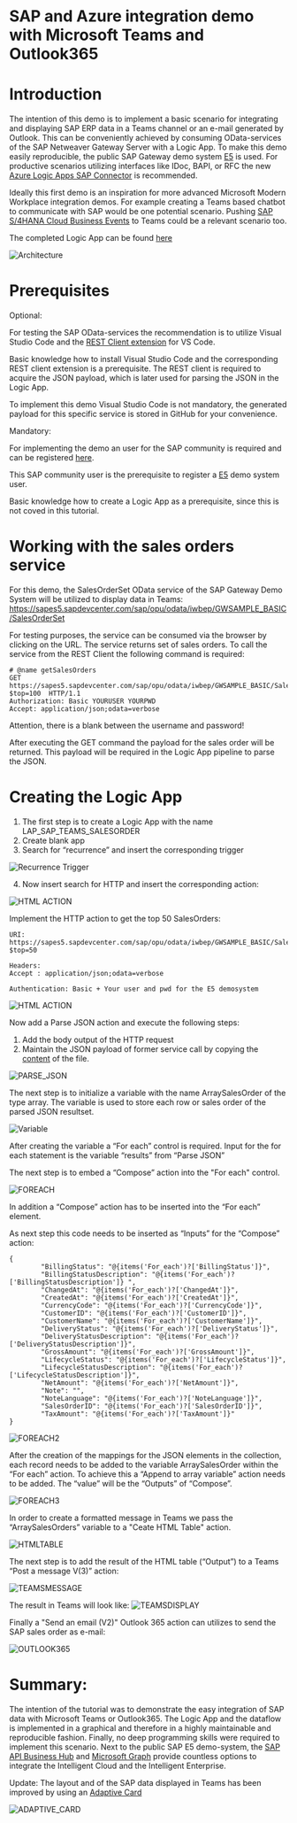 # SAP and Azure integration demo with Microsoft Teams and Outlook365

# Introduction 
The intention of this demo is to implement a basic scenario for integrating and displaying SAP ERP data in a Teams channel or an e-mail generated by Outlook. 
This can be conveniently achieved by consuming OData-services of the SAP Netweaver Gateway Server with a Logic App. 
To make this demo easily reproducible, the public SAP Gateway demo system [E5]( https://blogs.sap.com/2017/12/05/new-sap-gateway-demo-system-available/) is used. For productive scenarios utilizing interfaces like IDoc, BAPI, or RFC the new [Azure Logic Apps SAP Connector](https://docs.microsoft.com/en-us/azure/logic-apps/logic-apps-using-sap-connector) is recommended. 

Ideally this first demo is an inspiration for more advanced Microsoft Modern Workplace integration demos. 
For example creating a Teams based chatbot to communicate with SAP would be one potential scenario. Pushing [SAP S/4HANA Cloud Business Events](https://api.sap.com/package/SAPS4HANACloudBusinessEvents?section=Artifacts) to Teams could be a relevant scenario too. 

The completed Logic App can be found [here](https://github.com/ROBROICH/SAP_AND_AZURE_TEAMS_DEMO/blob/master/LogicApp.txt) 

![Architecture]( https://github.com/ROBROICH/SAP_AND_AZURE_TEAMS_DEMO/blob/master/Architekture.png)
 
# Prerequisites 

Optional: 

For testing the SAP OData-services the recommendation is to utilize Visual Studio Code and the [REST Client extension](https://marketplace.visualstudio.com/items?itemName=humao.rest-client) for VS Code.


Basic knowledge how to install Visual Studio Code and the corresponding REST client extension is a prerequisite. 
The REST client is required to acquire the JSON payload, which is later used for parsing the JSON in the Logic App. 

To implement this demo Visual Studio Code is not mandatory, the generated payload for this specific service is stored in GitHub for your convenience.   

Mandatory: 

For implementing the demo an user for the SAP community is required and can be registered [here](https://www.sap.com/community/resources/registration-and-profile.html). 

This SAP community user is the prerequisite to register a [E5](https://blogs.sap.com/2017/12/05/new-sap-gateway-demo-system-available/) demo system user. 

Basic knowledge how to create a Logic App as a prerequisite, since this is not coved in this tutorial. 

# Working with the sales orders service 
For this demo, the SalesOrderSet OData service of the SAP Gateway Demo System will be utilized to display data in Teams:
https://sapes5.sapdevcenter.com/sap/opu/odata/iwbep/GWSAMPLE_BASIC/SalesOrderSet

For testing purposes, the service can be consumed via the browser by clicking on the URL. 
The service returns set of sales orders.
To call the service from the REST Client the following command is required:

```
# @name getSalesOrders
GET https://sapes5.sapdevcenter.com/sap/opu/odata/iwbep/GWSAMPLE_BASIC/SalesOrderSet?$top=100  HTTP/1.1
Authorization: Basic YOURUSER YOURPWD
Accept: application/json;odata=verbose
```


Attention, there is a blank between the username and password!

After executing the GET command the payload for the sales order will be returned. 
This payload will be required in the Logic App pipeline to parse the JSON. 


# Creating the Logic App

1.	The first step is to create a Logic App with the name LAP_SAP_TEAMS_SALESORDER
2.	Create blank app
3.	Search for “recurrence” and insert the corresponding trigger

![Recurrence Trigger]( https://github.com/ROBROICH/SAP_AND_AZURE_TEAMS_DEMO/blob/master/Recurrence_Trigger.png)

4.	Now insert search for HTTP and insert the corresponding action:

![HTML ACTION](https://github.com/ROBROICH/SAP_AND_AZURE_TEAMS_DEMO/blob/master/HTTP_ACTION.png)


Implement the HTTP action to get the top 50 SalesOrders:

```
URI:  
https://sapes5.sapdevcenter.com/sap/opu/odata/iwbep/GWSAMPLE_BASIC/SalesOrderSet?$top=50

Headers: 
Accept : application/json;odata=verbose

Authentication: Basic + Your user and pwd for the E5 demosystem

```

![HTML ACTION](https://github.com/ROBROICH/SAP_AND_AZURE_TEAMS_DEMO/blob/master/HTTP_ACTION_1.png)


Now add a Parse JSON action and execute the following steps:
1.	Add the body output of the HTTP request
2.	Maintain the JSON payload of former service call by copying the [content](https://github.com/ROBROICH/SAP_AND_AZURE_TEAMS_DEMO/blob/master/JSON_Payload.txt) of the file. 

![PARSE_JSON](https://github.com/ROBROICH/SAP_AND_AZURE_TEAMS_DEMO/blob/master/ParseJSON.png)

The next step is to initialize a variable with the name ArraySalesOrder of the type array.
The variable is used to store each row or sales order of the parsed JSON resultset. 

![Variable](https://github.com/ROBROICH/SAP_AND_AZURE_TEAMS_DEMO/blob/master/InitializeVariable.png)

After creating the variable a “For each” control is required.
Input for the for each statement is the variable “results” from “Parse JSON”

The next step is to embed a “Compose” action into the "For each" control. 

![FOREACH](https://github.com/ROBROICH/SAP_AND_AZURE_TEAMS_DEMO/blob/master/ForEach1.png)


In addition a “Compose” action has to be inserted into the “For each” element.

As next step this code needs to be inserted as “Inputs” for the “Compose” action:

```
{
        "BillingStatus": "@{items('For_each')?['BillingStatus']}",
        "BillingStatusDescription": "@{items('For_each')?['BillingStatusDescription']} ",
        "ChangedAt": "@{items('For_each')?['ChangedAt']}",
        "CreatedAt": "@{items('For_each')?['CreatedAt']}",
        "CurrencyCode": "@{items('For_each')?['CurrencyCode']}",
        "CustomerID": "@{items('For_each')?['CustomerID']}",
        "CustomerName": "@{items('For_each')?['CustomerName']}",
        "DeliveryStatus": "@{items('For_each')?['DeliveryStatus']}",
        "DeliveryStatusDescription": "@{items('For_each')?['DeliveryStatusDescription']}",
        "GrossAmount": "@{items('For_each')?['GrossAmount']}",
        "LifecycleStatus": "@{items('For_each')?['LifecycleStatus']}",
        "LifecycleStatusDescription": "@{items('For_each')?['LifecycleStatusDescription']}",
        "NetAmount": "@{items('For_each')?['NetAmount']}",
        "Note": "",
        "NoteLanguage": "@{items('For_each')?['NoteLanguage']}",
        "SalesOrderID": "@{items('For_each')?['SalesOrderID']}",
        "TaxAmount": "@{items('For_each')?['TaxAmount']}"
}

```

![FOREACH2](https://github.com/ROBROICH/SAP_AND_AZURE_TEAMS_DEMO/blob/master/ForEach2.png)

After the creation of the mappings for the JSON elements in the collection, each record needs to be added to the variable ArraySalesOrder within the “For each” action. To achieve this a “Append to array variable” action needs to be added. The “value” will be the “Outputs” of “Compose”. 

![FOREACH3](https://github.com/ROBROICH/SAP_AND_AZURE_TEAMS_DEMO/blob/master/ForEach3.png)

In order to create a formatted message in Teams we pass the “ArraySalesOrders” variable to a "Ceate HTML Table" action.

![HTMLTABLE](https://github.com/ROBROICH/SAP_AND_AZURE_TEAMS_DEMO/blob/master/HTML_TABLE.png)

The next step is to add the result of the HTML table (“Output”) to a Teams “Post a message V(3)” action: 

![TEAMSMESSAGE](https://github.com/ROBROICH/SAP_AND_AZURE_TEAMS_DEMO/blob/master/TEAMS_MESSAGE.png)

The result in Teams will look like:
![TEAMSDISPLAY](https://github.com/ROBROICH/SAP_AND_AZURE_TEAMS_DEMO/blob/master/TEAMS_DISPLAY.png)

Finally a "Send an email (V2)" Outlook 365 action can utilizes to send the SAP sales order as e-mail:

![OUTLOOK365](https://github.com/ROBROICH/SAP_AND_AZURE_TEAMS_DEMO/blob/master/Outlook365.png)

# Summary:
The intention of the tutorial was to demonstrate the easy integration of SAP data with Microsoft Teams or Outlook365. The Logic App and the dataflow is implemented in a graphical and therefore in a highly maintainable and reproducible fashion. Finally, no deep programming skills were required to implement this scenario. Next to the public SAP E5 demo-system, the [SAP API Business Hub](https://api.sap.com/) and [Microsoft Graph](https://developer.microsoft.com/en-us/graph/graph-explorer) provide countless options to integrate the Intelligent Cloud and the Intelligent Enterprise. 

Update: 
The layout and of the SAP data displayed in Teams has been improved by using an [Adaptive Card](https://github.com/ROBROICH/SAP_AND_AZURE_TEAMS_DEMO/blob/master/LogicApp_AdaptiveCard.txt)


![ADAPTIVE_CARD](https://github.com/ROBROICH/SAP_AND_AZURE_TEAMS_DEMO/blob/master/AdaptiveCard.png)






